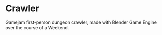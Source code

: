 # Crawler
Gamejam first-person dungeon crawler, made with Blender Game Engine over the course of a Weekend.
